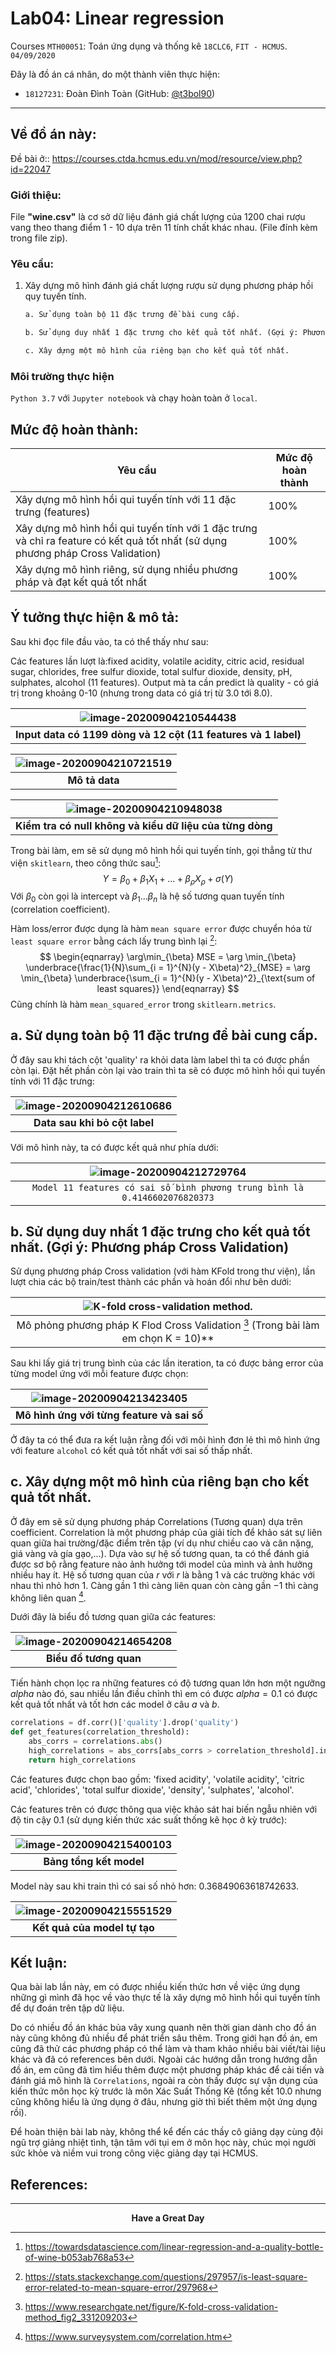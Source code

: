 # Lab04:  Linear regression 

Courses `MTH00051`: Toán ứng dụng và thống kê
`18CLC6`, `FIT - HCMUS`.
`04/09/2020`

Đây là đồ án cá nhân, do một thành viên thực hiện:

-   `18127231`: Đoàn Đình Toàn (GitHub: [@t3bol90](https://github.com/t3bol90))
---

## Về đồ án này:

Đề bài ở::
https://courses.ctda.hcmus.edu.vn/mod/resource/view.php?id=22047

### Giới thiệu:

File **"wine.csv"** là cơ sở dữ liệu đánh giá chất lượng của 1200 chai rượu vang theo thang điểm 1 - 10 dựa trên 11 tính chất khác nhau. (File đính kèm trong file zip).

### Yêu cầu:

1. Xây dựng mô hình đánh giá chất lượng rượu sử dụng phương pháp hồi quy tuyến tính.

    ```latex
    a. Sử dụng toàn bộ 11 đặc trưng đề bài cung cấp.
    
    b. Sử dụng duy nhất 1 đặc trưng cho kết quả tốt nhất. (Gợi ý: Phương pháp Cross Validation)
    
    c. Xây dựng một mô hình của riêng bạn cho kết quả tốt nhất.
    ```

### Môi trường thực hiện

`Python 3.7` với `Jupyter notebook` và chạy hoàn toàn ở `local`.

## Mức độ hoàn thành:

| Yêu cầu | Mức độ hoàn thành    |
| ------- | ---- |
| Xây dựng mô hình hồi qui tuyến tính với 11 đặc trưng (features) | 100% |
| Xây dựng mô hình hồi qui tuyến tính với 1 đặc trưng và chỉ ra feature có kết quả tốt nhất (sử dụng phương pháp Cross Validation) | 100% |
| Xây dựng mô hình riêng, sử dụng nhiều phương pháp và đạt kết quả tốt nhất | 100% |



## Ý tưởng thực hiện & mô tả:
Sau khi đọc file đầu vào, ta có thể thấy như sau:

Các features lần lượt là:fixed acidity, volatile acidity, citric acid, residual sugar, chlorides, free sulfur dioxide, total sulfur dioxide, density, pH, sulphates, alcohol (11 features). Output mà ta cần predict là quality - có giá trị trong khoảng 0-10 (nhưng trong data có giá trị từ 3.0 tới 8.0).

| ![image-20200904210544438](/home/t3bol90/.config/Typora/typora-user-images/image-20200904210544438.png) |
| :----------------------------------------------------------: |
| **Input data có 1199 dòng và 12 cột (11 features và 1 label)** |

| ![image-20200904210721519](/home/t3bol90/.config/Typora/typora-user-images/image-20200904210721519.png) |
| :----------------------------------------------------------: |
|                        **Mô tả data**                        |

| ![image-20200904210948038](/home/t3bol90/.config/Typora/typora-user-images/image-20200904210948038.png) |
| :----------------------------------------------------------: |
|   **Kiểm tra có null không và kiểu dữ liệu của từng dòng**   |

Trong bài làm, em sẽ sử dụng mô hình hồi qui tuyến tính, gọi thẳng từ thư viện `skitlearn`, theo công thức sau[^(1)]:
$$
Y = \beta_0 + \beta_1X_1 + ... + \beta_\rho X_\rho + \sigma(Y)
$$
Với $\beta_0$ còn gọi là intercept và $\beta_1...\beta_n$ là hệ số tương quan tuyến tính (correlation coefficient).

Hàm loss/error được dụng là hàm `mean square error` được chuyển hóa từ `least square error` bằng cách lấy trung bình lại [^(2)]:
$$
\begin{eqnarray} 
\arg\min_{\beta} MSE = \arg \min_{\beta} \underbrace{\frac{1}{N}\sum_{i = 1}^{N}(y - X\beta)^2}_{MSE}
= \arg \min_{\beta} \underbrace{\sum_{i = 1}^{N}(y - X\beta)^2}_{\text{sum of least squares}}
\end{eqnarray}
$$
Cũng chính là hàm `mean_squared_error` trong `skitlearn.metrics`.

## a. Sử dụng toàn bộ 11 đặc trưng đề bài cung cấp.

Ở đây sau khi tách cột 'quality' ra khỏi data làm label thì ta có được phần còn lại. Đặt hết phần còn lại vào train thì ta sẽ có được mô hình hồi qui tuyến tính với 11 đặc trưng:

| ![image-20200904212610686](/home/t3bol90/.config/Typora/typora-user-images/image-20200904212610686.png) |
| :----------------------------------------------------------: |
|                **Data sau khi bỏ cột label**                 |

Với mô hình này, ta có được kết quả như phía dưới:

| ![image-20200904212729764](/home/t3bol90/.config/Typora/typora-user-images/image-20200904212729764.png) |
| :----------------------------------------------------------: |
| `Model 11 features có sai số bình phương trung bình là 0.4146602076820373` |



## b. Sử dụng duy nhất 1 đặc trưng cho kết quả tốt nhất. (Gợi ý: Phương pháp Cross Validation)

Sử dụng phương pháp Cross validation (với hàm KFold trong thư viện), lần lượt chia các bộ train/test thành các phần và hoán đổi như bên dưới:

| ![K-fold cross-validation method.](https://www.researchgate.net/profile/Mingchao_Li/publication/331209203/figure/fig2/AS:728070977748994@1550597056956/K-fold-cross-validation-method.png) |
| :----------------------------------------------------------: |
| Mô phỏng phương pháp K Flod Cross Validation [^(3)] (Trong bài làm em chọn K = 10)** |

  Sau khi lấy giá trị trung bình của các lần iteration, ta có được bảng error của từng model ứng với mỗi feature được chọn:

| ![image-20200904213423405](/home/t3bol90/.config/Typora/typora-user-images/image-20200904213423405.png) |
| :----------------------------------------------------------: |
|          **Mô hình ứng với từng feature và sai số**          |

Ở đây ta có thể đưa ra kết luận rằng đối với môi hình đơn lẻ thì mô hình ứng với feature `alcohol` có kết quả tốt nhất với sai số thấp nhất.

## c. Xây dựng một mô hình của riêng bạn cho kết quả tốt nhất.
Ở đây em sẽ sử dụng phương pháp Correlations (Tương quan) dựa trên coefficient. Correlation là một phương pháp của giải tích để khảo sát sự liên quan giữa hai trường/đặc điểm trên tập (ví dụ như chiều cao và cân nặng, giá vàng và gía gạo,...). Dựa vào sự hệ số tương quan, ta có thể đánh giá được sơ bộ rằng feature nào ảnh hưởng tới model của mình và ảnh hưởng nhiều hay ít.  Hệ số tương quan của $r$ với $r$ là bằng $1$ và các trường khác với nhau thì nhỏ hơn $1$. Càng gần $1$ thì càng liên quan còn càng gần $-1$ thì càng không liên quan [^(4)].

Dưới đây là biểu đồ tương quan giữa các features:

| ![image-20200904214654208](/home/t3bol90/.config/Typora/typora-user-images/image-20200904214654208.png) |
| :----------------------------------------------------------: |
|                    **Biểu đồ tương quan**                    |

Tiến hành chọn lọc ra những features có độ tương quan lớn hơn một ngưỡng $alpha$ nào đó, sau nhiều lần điều chỉnh thì em có được $alpha = 0.1$ có được kết quả tốt nhất và tốt hơn các model ở câu $a$ và $b$. 

```python
correlations = df.corr()['quality'].drop('quality')
def get_features(correlation_threshold):
    abs_corrs = correlations.abs()
    high_correlations = abs_corrs[abs_corrs > correlation_threshold].index.values.tolist()
    return high_correlations
```

Các features được chọn bao gồm: 'fixed acidity', 'volatile acidity', 'citric acid', 'chlorides', 'total sulfur dioxide', 'density', 'sulphates', 'alcohol'.

Các features trên có được thông qua việc khảo sát hai biến ngẫu nhiên với độ tin cậy 0.1 (sử dụng kiến thức xác suất thống kê học ở kỳ trước):

| ![image-20200904215400103](/home/t3bol90/.config/Typora/typora-user-images/image-20200904215400103.png) |
| :----------------------------------------------------------: |
|                   **Bảng tổng kết model**                    |

Model này sau khi train thì có sai số nhỏ hơn: 0.36849063618742633.

| ![image-20200904215551529](/home/t3bol90/.config/Typora/typora-user-images/image-20200904215551529.png) |
| :----------------------------------------------------------: |
|                 **Kết quả của model tự tạo**                 |



## Kết luận:

Qua bài lab lần này, em có được nhiều kiến thức hơn về việc ứng dụng những gì mình đã học về vào thực tế là xây dựng mô hình hồi qui tuyến tính để dự đoán trên tập dữ liệu.

Do có nhiều đồ án khác bủa vây xung quanh nên thời gian dành cho đồ án này cũng không đủ nhiều để phát triển sâu thêm. Trong giới hạn đồ án, em cũng đã thử các phương pháp có thể làm và tham khảo nhiều bài viết/tài liệu khác và đã có references bên dưới. Ngoài các hướng dẫn trong hướng dẫn đồ án, em cũng đã tìm hiểu thêm được một phương pháp khác để cải tiến và đánh giá mô hình là `Correlations`, ngoài ra còn thấy được sự vận dụng của kiến thức môn học kỳ trước là môn Xác Suất Thống Kê (tổng kết 10.0 nhưng cũng không hiểu là ứng dụng ở đâu, nhưng giờ thì biết thêm một ứng dụng rồi).  

Để hoàn thiện bài lab này, không thể kể đến các thầy cô giảng dạy cùng đội ngũ trợ giảng nhiệt tình, tận tâm với tụi em ở môn học này, chúc mọi người sức khỏe và niềm vui trong công việc giảng dạy tại HCMUS.



##  References:

[^(1)]: https://towardsdatascience.com/linear-regression-and-a-quality-bottle-of-wine-b053ab768a53
[^(2)]: https://stats.stackexchange.com/questions/297957/is-least-square-error-related-to-mean-square-error/297968
[^(3)]: https://www.researchgate.net/figure/K-fold-cross-validation-method_fig2_331209203
[^(4)]: https://www.surveysystem.com/correlation.htm




****
<center><b> Have a Great Day </b></center>


